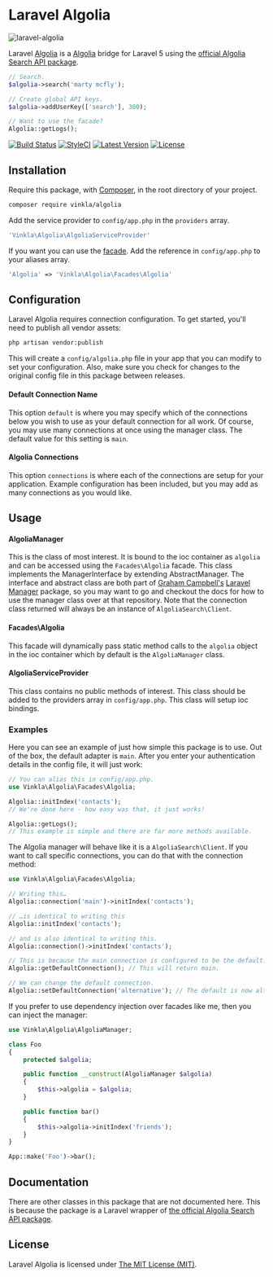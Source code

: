 Laravel Algolia
===============

![laravel-algolia](https://cloud.githubusercontent.com/assets/499192/7440612/f4c34b2e-f0bf-11e4-8cc1-b845256be3ff.png)

Laravel [Algolia](https://www.algolia.com/) is a [Algolia](https://www.algolia.com/) bridge for Laravel 5 using the [official Algolia Search API package](https://github.com/algolia/algoliasearch-client-php).

```php
// Search.
$algolia->search('marty mcfly');

// Create global API keys.
$algolia->addUserKey(['search'], 300);

// Want to use the facade?
Algolia::getLogs();
```

[![Build Status](https://img.shields.io/travis/vinkla/algolia/master.svg?style=flat)](https://travis-ci.org/vinkla/algolia)
[![StyleCI](https://styleci.io/repos/32227759/shield?style=flat)](https://styleci.io/repos/32227759)
[![Latest Version](https://img.shields.io/github/release/vinkla/algolia.svg?style=flat)](https://github.com/vinkla/algolia/releases)
[![License](https://img.shields.io/packagist/l/vinkla/algolia.svg?style=flat)](https://packagist.org/packages/vinkla/algolia)

## Installation
Require this package, with [Composer](https://getcomposer.org/), in the root directory of your project.

```bash
composer require vinkla/algolia
```

Add the service provider to ```config/app.php``` in the `providers` array.

```php
'Vinkla\Algolia\AlgoliaServiceProvider'
```

If you want you can use the [facade](http://laravel.com/docs/facades). Add the reference in ```config/app.php``` to your aliases array.

```php
'Algolia' => 'Vinkla\Algolia\Facades\Algolia'
```

## Configuration

Laravel Algolia requires connection configuration. To get started, you'll need to publish all vendor assets:

```bash
php artisan vendor:publish
```

This will create a `config/algolia.php` file in your app that you can modify to set your configuration. Also, make sure you check for changes to the original config file in this package between releases.

#### Default Connection Name

This option `default` is where you may specify which of the connections below you wish to use as your default connection for all work. Of course, you may use many connections at once using the manager class. The default value for this setting is `main`.

#### Algolia Connections

This option `connections` is where each of the connections are setup for your application. Example configuration has been included, but you may add as many connections as you would like.

## Usage

#### AlgoliaManager

This is the class of most interest. It is bound to the ioc container as `algolia` and can be accessed using the `Facades\Algolia` facade. This class implements the ManagerInterface by extending AbstractManager. The interface and abstract class are both part of [Graham Campbell's](https://github.com/GrahamCampbell) [Laravel Manager](https://github.com/GrahamCampbell/Laravel-Manager) package, so you may want to go and checkout the docs for how to use the manager class over at that repository. Note that the connection class returned will always be an instance of `AlgoliaSearch\Client`.

#### Facades\Algolia

This facade will dynamically pass static method calls to the `algolia` object in the ioc container which by default is the `AlgoliaManager` class.

#### AlgoliaServiceProvider

This class contains no public methods of interest. This class should be added to the providers array in `config/app.php`. This class will setup ioc bindings.

### Examples
Here you can see an example of just how simple this package is to use. Out of the box, the default adapter is `main`. After you enter your authentication details in the config file, it will just work:

```php
// You can alias this in config/app.php.
use Vinkla\Algolia\Facades\Algolia;

Algolia::initIndex('contacts');
// We're done here - how easy was that, it just works!

Algolia::getLogs();
// This example is simple and there are far more methods available.
```

The Algolia manager will behave like it is a `AlgoliaSearch\Client`. If you want to call specific connections, you can do that with the connection method:

```php
use Vinkla\Algolia\Facades\Algolia;

// Writing this…
Algolia::connection('main')->initIndex('contacts');

// …is identical to writing this
Algolia::initIndex('contacts');

// and is also identical to writing this.
Algolia::connection()->initIndex('contacts');

// This is because the main connection is configured to be the default.
Algolia::getDefaultConnection(); // This will return main.

// We can change the default connection.
Algolia::setDefaultConnection('alternative'); // The default is now alternative.
```

If you prefer to use dependency injection over facades like me, then you can inject the manager:

```php
use Vinkla\Algolia\AlgoliaManager;

class Foo
{
	protected $algolia;

	public function __construct(AlgoliaManager $algolia)
	{
		$this->algolia = $algolia;
	}

	public function bar()
	{
		$this->algolia->initIndex('friends');
	}
}

App::make('Foo')->bar();
```

## Documentation
There are other classes in this package that are not documented here. This is because the package is a Laravel wrapper of [the official Algolia Search API package](https://github.com/algolia/algoliasearch-client-php).

## License

Laravel Algolia is licensed under [The MIT License (MIT)](LICENSE).
